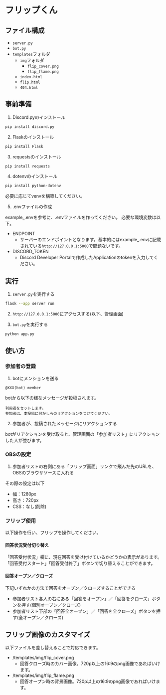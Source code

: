 # フリップくん

## ファイル構成

- `server.py`
- `bot.py`
- `templates`フォルダ
  - `img`フォルダ
    - `flip_cover.png`
    - `flip_flame.png`
  - `index.html`
  - `flip.html`
  - `404.html`

## 事前準備

1. Discord.pyのインストール

```Bash
pip install discord.py
```

2. Flaskのインストール

```Bash
pip install Flask
```

3. requestsのインストール

```Bash
pip install requests
```

4. dotenvのインストール

```Bash
pip install python-dotenv
```

必要に応じてvenvを構築してください。

5. .envファイルの作成

example_.envを参考に、.envファイルを作ってください。
必要な環境変数は以下。

- ENDPOINT
  - サーバーのエンドポイントとなります。基本的にはexample_.envに記載されている`http://127.0.0.1:5000`で問題ないです。
- DISCORD_TOKEN
  - Discord Developer Portalで作成したApplicationのtokenを入力してください。

## 実行

1. `server.py`を実行する

```Bash
flask --app server run
```

2. `http://127.0.0.1:5000`にアクセスする(以下、管理画面)

3. `bot.py`を実行する

```Bash
python app.py
```

## 使い方

### 参加者の登録

1. botにメンションを送る

```Plain
@XXX(bot) member
```

botから以下の様なメッセージが投稿されます。

```Plain
利用者をセットします。
参加者は、本投稿に何かしらのリアクションをつけてください。
```

2. 参加者が、投稿されたメッセージにリアクションする

botがリアクションを受け取ると、管理画面の「参加者リスト」にリアクションした人が並びます。

### OBSの設定

1. 参加者リストの右側にある「フリップ画面」リンクで飛んだ先のURLを、OBSのブラウザソースに入れる

その際の設定は以下

- 幅：1280px
- 高さ：720px
- CSS：なし(削除)

### フリップ使用

以下操作を行い、フリップを操作してください。

#### 回答状況受付切り替え

「回答受付状況」欄に、現在回答を受け付けているかどうかの表示があります。
「回答受付スタート」「回答受付終了」ボタンで切り替えることができます。

#### 回答オープン／クローズ

下記いずれかの方法で回答をオープン／クローズすることができる

- 参加者リスト各人の右にある「回答をオープン」／「回答をクローズ」ボタンを押す(個別オープン／クローズ)
- 参加者リスト下部の「回答全オープン」／「回答を全クローズ」ボタンを押す(全オープン／クローズ)

## フリップ画像のカスタマイズ

以下ファイルを差し替えることで対応できます。

- /templates/img/flip_cover.png
  - 回答クローズ時のカバー画像。720p以上の16:9のpng画像であればいけます。
- /templates/img/flip_flame.png
  - 回答オープン時の背景画像。720p以上の16:9のpng画像であればいけます。